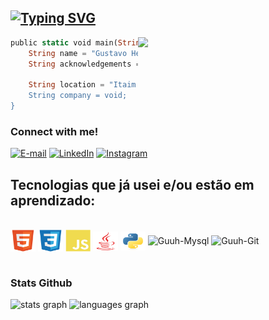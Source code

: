 ## [![Typing SVG](https://readme-typing-svg.demolab.com?font=Fira+Code&pause=1000&color=6793F7&width=435&lines=Hi%2C+everyone!+I'm+Gustavo+Henrique.;Welcome+to+my+Github+profile!+)](https://git.io/typing-svg)


<img align="right" width="300" src="https://media.tenor.com/pT_eK7L76OEAAAAC/coding-computer-coding.gif" />

```rust
public static void main(String[]args) {
    String name = "Gustavo Henrique";
    String acknowledgements = "Developer Back-end";

    String location = "Itaim Paulista, São Paulo, Brazil';
    String company = void;
}

```

<h3 align="left">Connect with me!</h3>

[![E-mail](https://img.shields.io/badge/-Email-000?style=for-the-badge&logo=microsoft-outlook&logoColor=FF00F6&color:59fea0)](mailto:gustavohenri.dev@gmail.com)
[![LinkedIn](https://img.shields.io/badge/-LinkedIn-000?style=for-the-badge&logo=linkedin&logoColor=FF00F6&color:59fea0)](https://www.linkedin.com/in/gustavo-henrique-756454319)
[![Instagram](https://img.shields.io/badge/-Instagram-000?style=for-the-badge&logo=instagram&logoColor=FF00F6&color:59fea0)](https://www.instagram.com/guuh.png/)

<h2>Tecnologias que já usei e/ou estão em aprendizado: </h2>
<div style="display: inline_block"><br>
  <img align="center" alt="Guuh-HTML" height="35" width="40" src="https://raw.githubusercontent.com/devicons/devicon/master/icons/html5/html5-original.svg">
  <img align="center" alt="Guuh-CSS" height="35" width="40" src="https://raw.githubusercontent.com/devicons/devicon/master/icons/css3/css3-original.svg">
  <img align="center" alt="Guuh-Js" height="35" width="40" src="https://raw.githubusercontent.com/devicons/devicon/master/icons/javascript/javascript-plain.svg">
  <img align="center" alt="Guuh-Java" height="30" width="40" src="https://raw.githubusercontent.com/devicons/devicon/master/icons/java/java-plain.svg">
  <img align="center" alt="Guuh-Python" height="30" width="40" src="https://raw.githubusercontent.com/devicons/devicon/master/icons/python/python-original.svg">
  <img align="center" alt= "Guuh-Mysql" height="60" width="40" src="https://cdn.jsdelivr.net/gh/devicons/devicon/icons/mysql/mysql-original-wordmark.svg">       
  <img align="center" alt="Guuh-Git" height="35" width="40" src="https://cdn.jsdelivr.net/gh/devicons/devicon/icons/git/git-original.svg">
</div><br>

### <h3>Stats Github</h3>
<div align="left">
  <img src="https://github-readme-stats.vercel.app/api?username=gustavohenridev&hide_title=true&hide_rank=false&show_icons=true&include_all_commits=true&count_private=true&disable_animations=false&theme=react&locale=en&hide_border=true&order=1" height="150" alt="stats graph"  />
  <img src="https://github-readme-stats.vercel.app/api/top-langs?username=gustavohenridev&locale=en&hide_title=true&layout=compact&card_width=320&langs_count=12&theme=react&hide_border=true&order=2" height="150" alt="languages graph"  />
</div>
    
